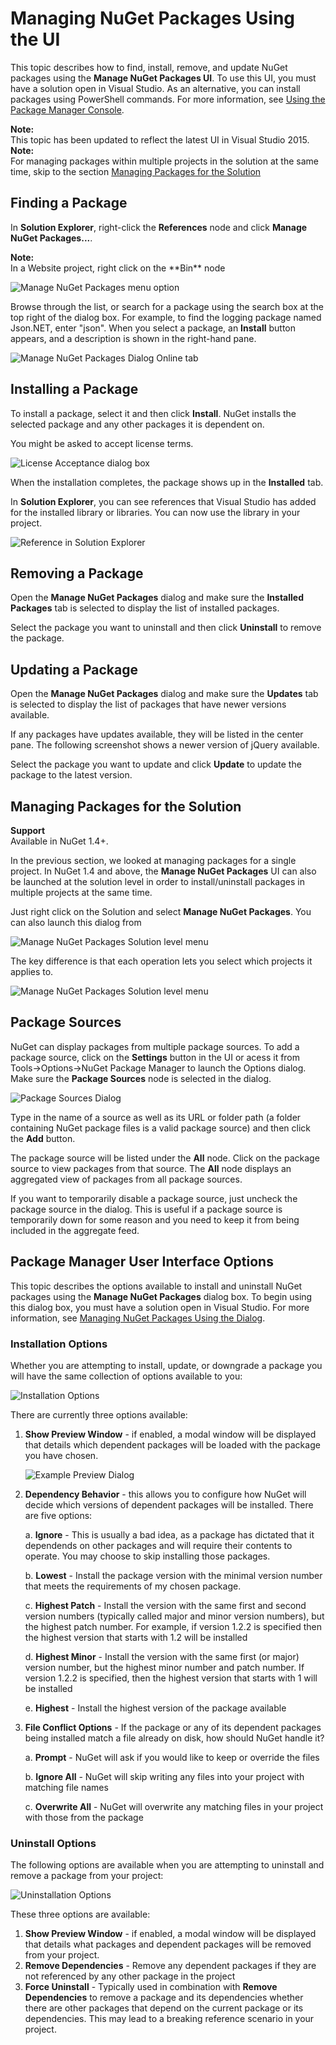 ﻿# Managing NuGet Packages Using the UI

This topic describes how to find, install, remove, and update NuGet packages using the **Manage NuGet Packages UI**. To use this UI, you must have a solution open in Visual Studio. As an alternative, you can install packages using PowerShell commands. For more information, see [Using the Package Manager Console](Package-Manager-Console).

<div class="block-callout-info">
    <strong>Note:</strong><br>
    This topic has been updated to reflect the latest UI in Visual Studio 2015.
</div>

<div class="block-callout-info">
    <strong>Note:</strong><br>
    For managing packages within multiple projects in the solution at the same time, skip to the section <a href="#managing-packages-for-the-solution">Managing Packages for the Solution</a>
</div>

## Finding a Package

In **Solution Explorer**, right-click the **References** node and click **Manage NuGet Packages...**. 

<div class="block-callout-info">
    <strong>Note:</strong><br>
    In a Website project, right click on the **Bin** node
</div>

![Manage NuGet Packages menu option](/images/docs/ManagePackagesUICommand.png)

Browse through the list, or search for a package using the search box at the top right of the dialog box. 
For example, to find the logging package named Json.NET, enter "json". When you select a package, an **Install** button appears, and a description is shown in the right-hand pane.

![Manage NuGet Packages Dialog Online tab](/images/docs/Search.png)

## Installing a Package

To install a package, select it and then click **Install**. NuGet installs the selected package and any other packages it is dependent on. 

You might be asked to accept license terms.

![License Acceptance dialog box](/images/docs/License.png)

When the installation completes, the package shows up in the **Installed** tab.

In **Solution Explorer**, you can see references that Visual Studio has added for the installed library or libraries. You can now use the library in your project. 

![Reference in Solution Explorer](/images/docs/References.png)

## Removing a Package

Open the **Manage NuGet Packages** dialog and make sure the **Installed Packages** tab is selected to display 
the list of installed packages.

Select the package you want to uninstall and then click **Uninstall** to remove the package.

## Updating a Package

Open the **Manage NuGet Packages** dialog and make sure the **Updates** tab is selected to display 
the list of packages that have newer versions available.

If any packages have updates available, they will be listed in the center pane. The following screenshot 
shows a newer version of jQuery available.

Select the package you want to update and click **Update** to update the package to the latest version. 

## Managing Packages for the Solution

<div class="block-callout-info">
    <strong>Support</strong><br>
    Available in NuGet 1.4+.
</div>

In the previous section, we looked at managing packages for a single project. In NuGet 1.4 and above, the 
**Manage NuGet Packages** UI can also be launched at the solution level in order to install/uninstall 
packages in multiple projects at the same time.

Just right click on the Solution and select **Manage NuGet Packages**. You can also launch this dialog from 

![Manage NuGet Packages Solution level menu](/images/docs/ManagePackagesSolutionUICommand.png)

The key difference is that each operation lets you select which projects it applies to.

![Manage NuGet Packages Solution level menu](/images/docs/SolutionPackagesUI.png)

## Package Sources
NuGet can display packages from multiple package sources. To add a package source, click on the **Settings** 
button in the UI or acess it from Tools->Options->NuGet Package Manager to launch the Options dialog. Make sure the **Package Sources** node is selected in the dialog.

![Package Sources Dialog](/images/docs/options.png)

Type in the name of a source as well as its URL or folder path (a folder containing NuGet package 
files is a valid package source) and then click the **Add** button.

The package source will be listed under the **All** node. Click on the package source to view 
packages from that source. The **All** node displays an aggregated view of packages from all 
package sources.

If you want to temporarily disable a package source, just uncheck the package source in the 
dialog. This is useful if a package source is temporarily down for some reason and you need to 
keep it from being included in the aggregate feed.


## Package Manager User Interface Options

This topic describes the options available to install and uninstall NuGet packages using the **Manage NuGet Packages** 
dialog box. To begin using this dialog box, you must have a solution open in Visual Studio.
For more information, see [Managing NuGet Packages Using the Dialog](Package-Manager-Dialog).

### Installation Options
<a name="install-options"></a>

Whether you are attempting to install, update, or downgrade a package you will have the same collection of options available to you:

![Installation Options](/images/consume/installation-options.png)

There are currently three options available:

1. **Show Preview Window** - if enabled, a modal window will be displayed that details which dependent packages will be loaded with the package you have chosen.

	![Example Preview Dialog](/images/consume/install-preview-dialog.png)

2. **Dependency Behavior** - this allows you to configure how NuGet will decide which versions of dependent packages will be installed.  There are five options:

	a. **Ignore** - This is usually a bad idea, as a package has dictated that it dependends on other packages and will require their contents to operate.  You may choose to skip installing those packages.

    b. **Lowest** - Install the package version with the minimal version number that meets the requirements of my chosen package.

    c. **Highest Patch** - Install the version with the same first and second version numbers (typically called major and minor version numbers), but the highest patch number.  For example, if version 1.2.2 is specified then the highest version that starts with 1.2 will be installed

    d. **Highest Minor** - Install the version with the same first (or major) version number, but the highest minor number and patch number.  If version 1.2.2 is specified, then the highest version that starts with 1 will be installed

    e. **Highest** - Install the highest version of the package available

3. **File Conflict Options** - If the package or any of its dependent packages being installed match a file already on disk, how should NuGet handle it?

    a. **Prompt** - NuGet will ask if you would like to keep or override the files
    
  	b. **Ignore All** - NuGet will skip writing any files into your project with matching file names

	c. **Overwrite All** - NuGet will overwrite any matching files in your project with those from the package 

### Uninstall Options
<a name="uninstall-options"></a>

The following options are available when you are attempting to uninstall and remove a package from your project:

![Uninstallation Options](/images/consume/uninstall-options.png)

These three options are available:

1. **Show Preview Window** - if enabled, a modal window will be displayed that details what packages and dependent packages will be removed from your project.
2. **Remove Dependencies** - Remove any dependent packages if they are not referenced by any other package in the project
3. **Force Uninstall** - Typically used in combination with **Remove Dependencies** to remove a package and its dependencies whether there are other packages that depend on the current package or its dependencies.  This may lead to a breaking reference scenario in your project.
